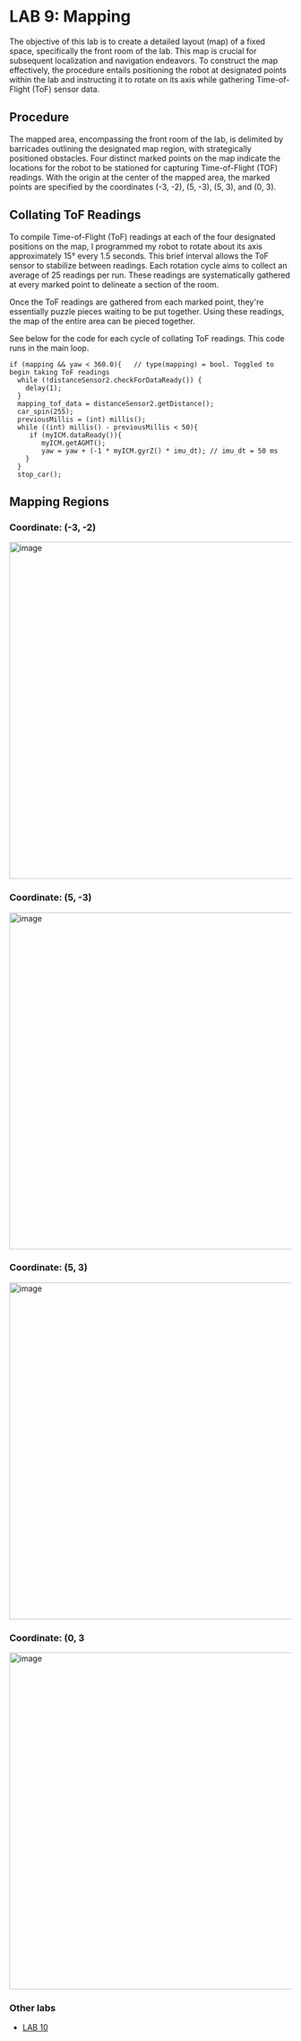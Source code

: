 # LAB 9: Mapping 
The objective of this lab is to create a detailed layout (map) of  a fixed space, specifically the front room of the lab. This map is crucial for subsequent localization and navigation endeavors. To construct the map effectively, the procedure entails positioning the robot at designated points within the lab and instructing it to rotate on its axis while gathering Time-of-Flight (ToF) sensor data.

## Procedure 
The mapped area, encompassing the front room of the lab, is delimited by barricades outlining the designated map region, with strategically positioned obstacles. Four distinct marked points on the map indicate the locations for the robot to be stationed for capturing Time-of-Flight (TOF) readings.
With the origin at the center of the mapped area, the marked points are specified by the coordinates (-3, -2), (5, -3), (5, 3), and (0, 3). 

## Collating ToF Readings
To compile Time-of-Flight (ToF) readings at each of the four designated positions on the map, I programmed my robot to rotate about its axis approximately 15° every 1.5 seconds. This brief interval allows the ToF sensor to stabilize between readings. Each rotation cycle aims to collect an average of 25 readings per run. These readings are systematically gathered at every marked point to delineate a section of the room.

Once the ToF readings are gathered from each marked point, they're essentially puzzle pieces waiting to be put together. Using these readings, the map of the entire area can be pieced together. 

See below for the code for each cycle of collating ToF readings. This code runs in the main loop. 

```
if (mapping && yaw < 360.0){   // type(mapping) = bool. Toggled to begin taking ToF readings
  while (!distanceSensor2.checkForDataReady()) {
    delay(1);
  }
  mapping_tof_data = distanceSensor2.getDistance(); 
  car_spin(255);
  previousMillis = (int) millis(); 
  while ((int) millis() - previousMillis < 50){
     if (myICM.dataReady()){
        myICM.getAGMT();
        yaw = yaw + (-1 * myICM.gyrZ() * imu_dt); // imu_dt = 50 ms 
    }
  }
  stop_car(); 
```

## Mapping Regions  
### Coordinate: (-3, -2)  

<img width="600" alt="image" src="https://github.com/edake1/ECE-4160-Dake.github.io/assets/74028493/959db3ac-cc82-4adf-9c86-1f7dcf3a7261">  

### Coordinate: (5, -3)  

<img width="600" alt="image" src="https://github.com/edake1/ECE-4160-Dake.github.io/assets/74028493/ce387f8b-1617-48c4-b189-38e66b283b84">  

### Coordinate: (5, 3)  

<img width="600" alt="image" src="https://github.com/edake1/ECE-4160-Dake.github.io/assets/74028493/c5bbe826-9aaa-4cc4-8a4a-bbb269aa0634">  

### Coordinate: (0, 3  

<img width="600" alt="image" src="https://github.com/edake1/ECE-4160-Dake.github.io/assets/74028493/a9dac414-9243-4e6f-8824-df13e757c74e">  




### Other labs
* [LAB 10](lab10.md)

